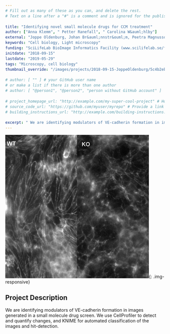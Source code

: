 ```yaml
---
# Fill out as many of these as you can, and delete the rest.
# Text on a line after a "#" is a comment and is ignored for the published page.

title: "Identifying novel small molecule drugs for CCM treatment"
author: ["Anna Klemm", " Petter Ranefall", " Carolina W&auml;hlby"]
external: "Joppe Oldenburg, Johan Br&auml;nnstr&ouml;m, Peetra Magnusson, Elisabetta Dejana, Uppsala University"
keywords: "Cell biology, Light microscopy"
funding: "SciLifeLab BioImage Informatics Facility (www.scilifelab.se/facilities/bioimage-informatics)"
initdate: "2018-09-15"
lastdate: "2019-05-29"
tags: "Microscopy, cell biology"
thumbnail_override: "/images/projects/2018-09-15-JoppeOldenburg/5c4b2eb3e6140.png"

# author: [ "" ] # your GitHub user name
# or make a list if there is more than one author
# author: [ "@person1", "@person2", "person without GitHub account" ]

# project_homepage_url: "http://example.com/my-super-cool-project" # Homepage for this project
# source_code_url: "https://github.com/myuser/myrepo" # Provide a link to your code
# building_instructions_url: "http://example.com/building-instructions.pdf" # how to build the model out of LEGO (*not* how to build the source code)

excerpt: " We are identifying modulators of VE-cadherin formation in images generated in a small molecule drug screen. We use CellProfiler to detect and quantify changes, and KNIME for automated classification ..."
---
```


![Identifying novel small molecule drugs for CCM treatment](/images/projects/2018-09-15-JoppeOldenburg/5c4b2eb3e6140.png){: .img-responsive}
## Project Description
 We are identifying modulators of VE-cadherin formation in images generated in a small molecule drug screen. We use CellProfiler to detect and quantify changes, and KNIME for automated classification of the images and hit-detection. 
